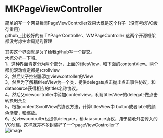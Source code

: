 # MKPageViewController
简单的写一个网易新闻PageViewController效果大概是这个样子（没有考虑VC缓存重用）</br>
github上比较好的有 TYPagerController、WMPageController 这两个开源框架都没考虑生命周期的管理 </br>

其实这个界面就是为了给我github写一个提交。</br>
大概分析一下吧。</br>
1，这种界面肯定分为两个部分，上面的titlesView，和下面的contentView。两个都能滚动肯定都是scrollview </br>
2，然后父子控制器添加viewcontroller的View</br>
3，然后为了解耦titlesView为一个类，提供delegate点击抛出点击事件协议，和datasource获得相应的titles名称协议。</br>
4，然后父viewcontroller中添加contentview，利用titlesView的delegate做点击转换的交互</br>
5，根据contentScrollView的协议方法，计算titlesView中 button或者label的颜色渐变，和缩放。</br>
6，父viewcontroller也提供delegate，和datasource协议，用于接收外面传入的VC创建，这样就差不多封装好了一个pageViewController了</br>
![image](https://github.com/xiushaomin/MKPageViewController/blob/master/界面.gif)